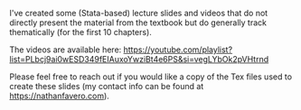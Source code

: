 I've created some (Stata-based) lecture slides and videos that do not directly present the material from the textbook but do generally track thematically (for the first 10 chapters).

The videos are available here: https://youtube.com/playlist?list=PLbcj9ai0wESD349fEIAuxoYwziBt4e6PS&si=vegLYbOk2pVHtrnd

Please feel free to reach out if you would like a copy of the Tex files used to create these slides (my contact info can be found at https://nathanfavero.com).